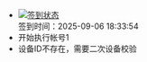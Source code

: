 - [![签到状态](https://github.com/womade/Cloud189-Actions/actions/workflows/main.yml/badge.svg?branch=main)](https://github.com/womade/Cloud189-Actions/actions/workflows/main.yml) <br> 签到时间：2025-09-06 18:33:54
- 开始执行帐号1
- 设备ID不存在，需要二次设备校验
